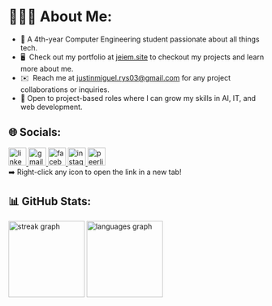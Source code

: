 # 👨🏻‍💻 About Me:
* 📖  A 4th-year Computer Engineering student passionate about all things tech.
* 🖥️  Check out my portfolio at [jeiem.site](http://jeiem.site) to checkout my projects and learn more about me.
* ✉️  Reach me at [justinmiguel.rys03@gmail.com](mailto:justinmiguel.rys03@gmail.com) for any project collaborations or inquiries.
* 🌱  Open to project-based roles where I can grow my skills in AI, IT, and web development.

## 🌐 Socials:
<div align="left">
  <a href="https://www.linkedin.com/in/justin-miguel-reyes-175323327/" target="_blank">
    <img src="https://img.shields.io/static/v1?message=LinkedIn&logo=linkedin&label=&color=0077B5&logoColor=white&labelColor=&style=for-the-badge" height="35" alt="linkedin logo"  />
  </a>
  <a href="mailto:justinmiguel.rys03@gmail.com" target="_blank">
    <img src="https://img.shields.io/static/v1?message=Gmail&logo=gmail&label=&color=D14836&logoColor=white&labelColor=&style=for-the-badge" height="35" alt="gmail logo"  />
  </a>
  <a href="https://www.facebook.com/justinmiguel.reyes" target="_blank">
    <img src="https://img.shields.io/static/v1?message=Facebook&logo=facebook&label=&color=1877F2&logoColor=white&labelColor=&style=for-the-badge" height="35" alt="facebook logo"  />
  </a>
  <a href="https://www.instagram.com/_justinmiguel/" target="_blank">
    <img src="https://img.shields.io/static/v1?message=Instagram&logo=instagram&label=&color=E4405F&logoColor=white&labelColor=&style=for-the-badge" height="35" alt="instagram logo"  />
  </a>
  <a href="https://peerlist.io/jei3m" target="_blank">
    <img src="https://img.shields.io/static/v1?message=Peerlist&logo=peerlist&label=&color=00AA45&logoColor=white&labelColor=&style=for-the-badge" height="35" alt="peerlist logo"  />
  </a>
</div>
➡️ Right-click any icon to open the link in a new tab!

## 📊 GitHub Stats:
<div align="left">
  <img src="https://streak-stats.demolab.com?user=jei3m&locale=en&mode=daily&theme=apprentice&hide_border=false&border_radius=5&date_format=M%20j%5B,%20Y%5D" height="150" alt="streak graph"  />
  <img src="https://github-readme-stats.vercel.app/api/top-langs?username=jei3m&locale=en&hide_title=false&layout=compact&card_width=320&langs_count=5&theme=apprentice&hide_border=false" height="150" alt="languages graph"  />
</div>
